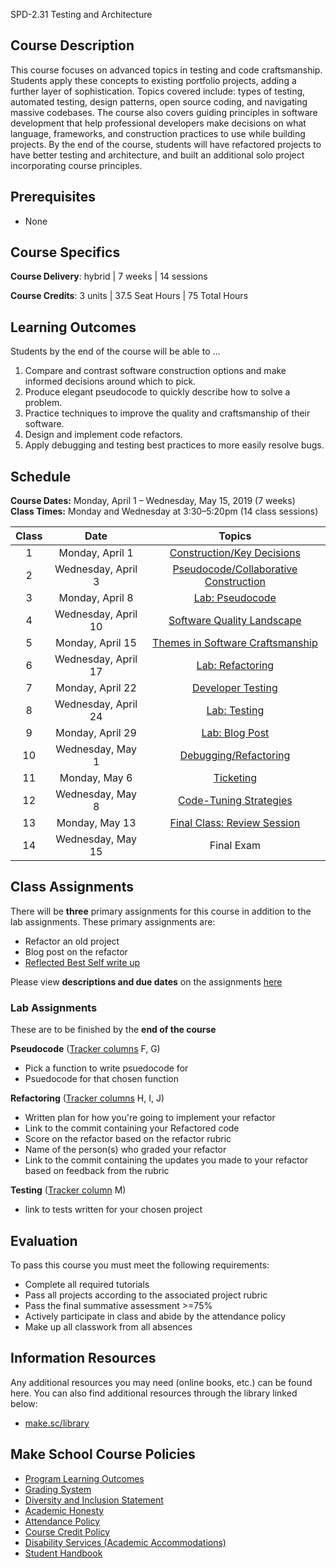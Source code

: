 SPD-2.31 Testing and Architecture

## Course Description

This course focuses on advanced topics in testing and code craftsmanship. Students apply these concepts to existing portfolio projects, adding a further layer of sophistication. Topics covered include: types of testing, automated testing, design patterns, open source coding, and navigating massive codebases. The course also covers guiding principles in software development that help professional developers make decisions on what language, frameworks, and construction practices to use while building projects. By the end of the course, students will have refactored projects to have better testing and architecture, and built an additional solo project incorporating course principles.

## Prerequisites

- None

## Course Specifics

**Course Delivery**: hybrid | 7 weeks | 14 sessions

**Course Credits**: 3 units | 37.5 Seat Hours | 75 Total Hours

## Learning Outcomes

Students by the end of the course will be able to ...

1. Compare and contrast software construction options and make informed decisions around which to pick.
1. Produce elegant pseudocode to quickly describe how to solve a problem.
1. Practice techniques to improve the quality and craftsmanship of their software.
1. Design and implement code refactors.
1. Apply debugging and testing best practices to more easily resolve bugs.

## Schedule

**Course Dates:** Monday, April 1 – Wednesday, May 15, 2019 (7 weeks)<br>
**Class Times:** Monday and Wednesday at 3:30–5:20pm (14 class sessions)

| Class |          Date          |                 Topics                  |
|:-----:|:----------------------:|:---------------------------------------:|
|  1 |  Monday, April 1                         | [Construction/Key Decisions](Lessons/Lesson1.md) |
|  2 |  Wednesday, April 3                      | [Pseudocode/Collaborative Construction](Lessons/Lesson2.md) |
|  3 |  Monday, April 8                         | [Lab: Pseudocode](Lessons/Lesson3.md) |
|  4 |  Wednesday, April 10                     | [Software Quality Landscape](Lessons/Lesson4.md) |
|  5 |  Monday, April 15                        | [Themes in Software Craftsmanship](Lessons/Lesson5.md) |
|  6 |  Wednesday, April 17                     | [Lab: Refactoring](Lessons/Lesson6.md) |
|  7 |  Monday, April 22                        | [Developer Testing](Lessons/Lesson7.md) |
|  8 |  Wednesday, April 24                     | [Lab: Testing](Lessons/Lesson8.md) |
|  9 |  Monday, April 29                        | [Lab: Blog Post](Lessons/Lesson9.md) |
| 10 |  Wednesday, May 1                        | [Debugging/Refactoring](Lessons/Lesson10.md) |
| 11 |  Monday, May 6                           | [Ticketing](Lessons/Lesson11.md) |
| 12 |  Wednesday, May 8                        | [Code-Tuning Strategies](Lessons/Lesson12.md) |
| 13 |  Monday, May 13                          | [Final Class: Review Session](Lessons/Review.md) |
| 14 |  Wednesday, May 15                       | Final Exam |

## Class Assignments

There will be **three** primary assignments for this course in addition to the lab assignments. These primary assignments are:

- Refactor an old project
- Blog post on the refactor
- [Reflected Best Self write up](https://github.com/Make-School-Courses/SPD-1.4-Testing-And-Architecture/blob/master/Assignments/Reflective-Best-Self.md)

Please view **descriptions and due dates** on the assignments [here](https://docs.google.com/document/d/17UXI7OUNNSqgSjRmWpEBMTybAmEjcqwW1KI-yP_-wCU/edit?usp=sharing)

### Lab Assignments

These are to be finished by the **end of the course**

**Pseudocode** ([Tracker columns](https://docs.google.com/spreadsheets/d/12DDJDz73An4knCUSQMOLK0EBQD-jzM90Z1PauibzADY/edit#gid=136456159) F, G)

- Pick a function to write psuedocode for
- Psuedocode for that chosen function

**Refactoring** ([Tracker columns](https://docs.google.com/spreadsheets/d/12DDJDz73An4knCUSQMOLK0EBQD-jzM90Z1PauibzADY/edit#gid=136456159) H, I, J)

- Written plan for how you're going to implement your refactor
- Link to the commit containing your Refactored code
- Score on the refactor based on the refactor rubric
- Name of the person(s) who graded your refactor
- Link to the commit containing the updates you made to your refactor based on feedback from the rubric

**Testing** ([Tracker column](https://docs.google.com/spreadsheets/d/12DDJDz73An4knCUSQMOLK0EBQD-jzM90Z1PauibzADY/edit#gid=136456159) M)

- link to tests written for your chosen project

## Evaluation

To pass this course you must meet the following requirements:

- Complete all required tutorials
- Pass all projects according to the associated project rubric
- Pass the final summative assessment >=75%
- Actively participate in class and abide by the attendance policy
- Make up all classwork from all absences

## Information Resources

Any additional resources you may need (online books, etc.) can be found here. You can also find additional resources through the library linked below:

- [make.sc/library](http://make.sc/library)

## Make School Course Policies

- [Program Learning Outcomes](https://make.sc/program-learning-outcomes)
- [Grading System](https://make.sc/grading-system)
- [Diversity and Inclusion Statement](https://make.sc/diversity-and-inclusion-statement)
- [Academic Honesty](https://make.sc/academic-honesty-policy)
- [Attendance Policy](https://make.sc/attendance-policy)
- [Course Credit Policy](https://make.sc/course-credit-policy)
- [Disability Services (Academic Accommodations)](https://make.sc/disability-services)
- [Student Handbook](https://make.sc/student-handbook)

